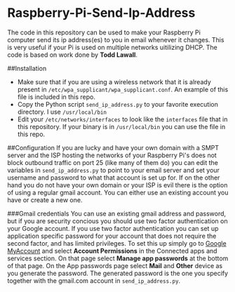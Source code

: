 # Raspberry-Pi-Send-Ip-Address
The code in this repository can be used to make your Raspberry Pi computer
send its ip address(es) to you in email whenever it changes.
This is very useful if your Pi is used on multiple networks uitilizing DHCP.
The code is based on work done by **Todd Lawall**.

##Installation
* Make sure that if you are using a wireless network that it is already present in `/etc/wpa_supplicant/wpa_supplicant.conf`. An example of this file
  is included in this repo.
* Copy the Python script `send_ip_address.py` to your favorite execution directory. I use `/usr/local/bin`
* Edit your `/etc/networks/interfaces` to look like the `interfaces` file that in this repository. If your binary is in `/usr/local/bin` you
  can use the file in this repo.

##Configuration
If you are lucky and have your own domain with a SMPT server and the ISP hosting the networks of your Raspberry Pi's does not block outbound
traffic on port 25 (like many of them do) you can edit the variables in `send_ip_address.py` to point to your email server and set your
username and password to what that account is set up for.
If on the other hand you do not have your own domain or your ISP is evil there is the option of using a regular gmail account.
You can either use an existing account you have or create a new one.

###Gmail credentials
You can use an existing gmail address and password, but if you are security concious you should use two factor authentication on your
Google account. If you use two factor authentication you can set up application specific password for your account that does not
require the second factor, and has limited privileges. To set this up simply go to [Google MyAccount](https://myaccount.google.com)
and select **Account Permissions** in the Connected apps and services section. On that page select **Manage app passwords** at the
bottom of that page. On the App passwords page select **Mail** and **Other** device as you generate the password. The generated password
is the one you specify together with the gmail.com account in `send_ip_address.py`.
